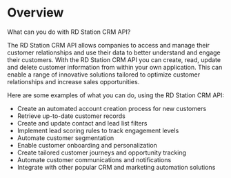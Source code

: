 # Overview

What can you do with RD Station CRM API?

The RD Station CRM API allows companies to access and manage their customer relationships and use their data to better understand and engage their customers. With the RD Station CRM API you can create, read, update and delete customer information from within your own application. This can enable a range of innovative solutions tailored to optimize customer relationships and increase sales opportunities.

Here are some examples of what you can do, using the RD Station CRM API:

- Create an automated account creation process for new customers
- Retrieve up-to-date customer records
- Create and update contact and lead list filters
- Implement lead scoring rules to track engagement levels
- Automate customer segmentation
- Enable customer onboarding and personalization
- Create tailored customer journeys and opportunity tracking
- Automate customer communications and notifications
- Integrate with other popular CRM and marketing automation solutions
